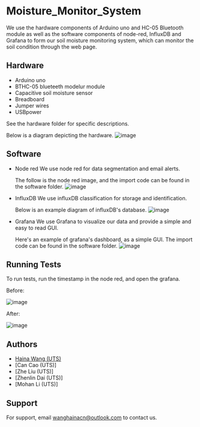 # Moisture_Monitor_System
We use the hardware components of Arduino uno and HC-05 Bluetooth module as well as the software components of node-red, InfluxDB and Grafana to form our soil moisture monitoring system, which can monitor the soil condition through the web page.

## Hardware
- Arduino uno 
- BTHC-05 blueteeth modelur module
- Capacitive soil moisture sensor
- Breadboard
- Jumper wires
- USBpower

See the hardware folder for specific descriptions.

Below is a diagram depicting the hardware.
![image](https://github.com/zqy2023/Moisture_Monitor_System/blob/main/Hardware/Hardware.png)

## Software
- Node red
  We use node red for data segmentation and email alerts.

  The follow is the node red image, and the import code can be found in the software folder.
![image](https://github.com/zqy2023/Moisture_Monitor_System/blob/main/Software/node_red.png)

- InfluxDB
  We use influxDB classification for storage and identification.

  Below is an example diagram of influxDB's database.
![image](https://github.com/zqy2023/Moisture_Monitor_System/blob/main/Software/influxDB.png)

- Grafana
  We use Grafana to visualize our data and provide a simple and easy to read GUI.

  Here's an example of grafana's dashboard, as a simple GUI. The import code can be found in the software folder.
![image](https://github.com/zqy2023/Moisture_Monitor_System/blob/main/Software/grafana_dashboard.png)

## Running Tests

To run tests, run the timestamp in the node red, and open the grafana.

Before:

![image](https://github.com/zqy2023/Moisture_Monitor_System/blob/main/test%20image/grafana%20dashboard%20before%20importing%20data.png)

After:

![image](https://github.com/zqy2023/Moisture_Monitor_System/blob/main/test%20image/grafana%20dashboard%20after%20importing%20data.png)

## Authors

- [Haina Wang (UTS)](https://github.com/zqy2023)
- [Can Cao (UTS)]
- [Zhe Liu (UTS)]
- [Zhenlin Dai (UTS)]
- [Mohan Li (UTS)]

## Support

For support, email wanghainacn@outlook.com to contact us.
